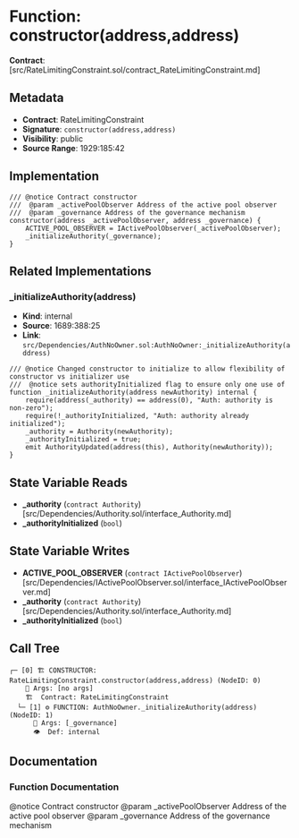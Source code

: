 # Function: constructor(address,address)

**Contract**: [src/RateLimitingConstraint.sol/contract_RateLimitingConstraint.md]

## Metadata

- **Contract**: RateLimitingConstraint
- **Signature**: `constructor(address,address)`
- **Visibility**: public
- **Source Range**: 1929:185:42

## Implementation

```solidity
/// @notice Contract constructor
///  @param _activePoolObserver Address of the active pool observer
///  @param _governance Address of the governance mechanism
constructor(address _activePoolObserver, address _governance) {
    ACTIVE_POOL_OBSERVER = IActivePoolObserver(_activePoolObserver);
    _initializeAuthority(_governance);
}
```

## Related Implementations

### _initializeAuthority(address)

- **Kind**: internal
- **Source**: 1689:388:25
- **Link**: `src/Dependencies/AuthNoOwner.sol:AuthNoOwner:_initializeAuthority(address)`

```solidity
/// @notice Changed constructor to initialize to allow flexibility of constructor vs initializer use
///  @notice sets authorityInitialized flag to ensure only one use of
function _initializeAuthority(address newAuthority) internal {
    require(address(_authority) == address(0), "Auth: authority is non-zero");
    require(!_authorityInitialized, "Auth: authority already initialized");
    _authority = Authority(newAuthority);
    _authorityInitialized = true;
    emit AuthorityUpdated(address(this), Authority(newAuthority));
}
```

## State Variable Reads

- **_authority** (`contract Authority`) [src/Dependencies/Authority.sol/interface_Authority.md]
- **_authorityInitialized** (`bool`)

## State Variable Writes

- **ACTIVE_POOL_OBSERVER** (`contract IActivePoolObserver`) [src/Dependencies/IActivePoolObserver.sol/interface_IActivePoolObserver.md]
- **_authority** (`contract Authority`) [src/Dependencies/Authority.sol/interface_Authority.md]
- **_authorityInitialized** (`bool`)

## Call Tree

```
┌─ [0] 🏗️ CONSTRUCTOR: RateLimitingConstraint.constructor(address,address) (NodeID: 0)
    💬 Args: [no args]
    🏗️  Contract: RateLimitingConstraint
  └─ [1] ⚙️ FUNCTION: AuthNoOwner._initializeAuthority(address) (NodeID: 1)
      💬 Args: [_governance]
      👁️  Def: internal
```

## Documentation

### Function Documentation

@notice Contract constructor
 @param _activePoolObserver Address of the active pool observer
 @param _governance Address of the governance mechanism
